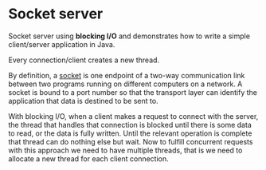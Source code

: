 # Socket server

Socket server using <b>blocking I/O</b> and demonstrates how to write a simple client/server application in Java.

Every connection/client creates a new thread.

By definition, a <u>socket</u> is one endpoint of a two-way communication link between two programs running on different computers on a network. A socket is bound to a port number so that the transport layer can identify the application that data is destined to be sent to.

With blocking I/O, when a client makes a request to connect with the server, the thread that handles that connection is blocked until there is some data to read, or the data is fully written. Until the relevant operation is complete that thread can do nothing else but wait. Now to fulfill concurrent requests with this approach we need to have multiple threads, that is we need to allocate a new thread for each client connection.

